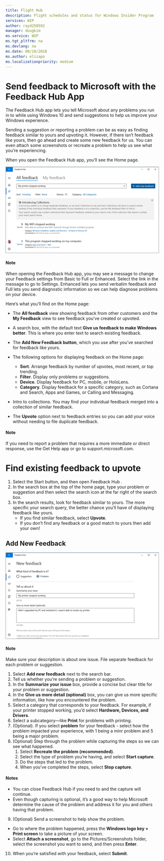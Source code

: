 ```yaml
---
title: Flight Hub
description: Flight schedules and status for Windows Insider Program
services: WIP
author: rayd250592
manager: dougkim
ms.service: WIP
ms.tgt_pltfrm: na
ms.devlang: na
ms.date: 08/10/2018
ms.author: elizapo
ms.localizationpriority: medium
---
```

#  Send feedback to Microsoft with the Feedback Hub App
The Feedback Hub app lets you tell Microsoft about any problems you run in to while using Windows 10 and send suggestions to help us improve your Windows experience.

Sending a suggestion or reporting a problem can be as easy as finding feedback similar to yours and upvoting it. However, if there isn’t feedback like yours, then go ahead and create some new feedback for us. You can even attach some screenshots or recreate a problem to help us see what you’re experiencing.

When you open the Feedback Hub app, you’ll see the Home page.

![Feedback Hub](images/fbhub1.png "Feedback Hub")

#### Note

When opening the Feedback Hub app, you may see a message to change your Feedback settings from Basic to Full or Enhanced. Select the link in the message to go to Settings. Enhanced lets you send verbatim feedback and Full lets you send diagnostic information so we can help diagnose problems on your device.

Here’s what you’ll find on the Home page:
 - The **All feedback** view showing feedback from other customers and the **My Feedback** view to see feedback you’ve created or upvoted.
- A search box, with the default text **Give us feedback to make Windows better**. This is where you enter text to search existing feedback.
- The  **Add New Feedback button**, which you use after you’ve searched for feedback like yours.
- The following options for displaying feedback on the Home page:

  - **Sort**. Arrange feedback by number of upvotes, most recent, or top trending.
  - **Filter**. Display only problems or suggestions.
  - **Device**. Display feedback for PC, mobile, or HoloLens.
  - **Category**. Display feedback for a specific category, such as Cortana and Search, Apps and Games, or Calling and Messaging.

- Intro to collections. You may find your individual feedback merged into a collection of similar feedback.

- The **Upvote** option next to feedback entries so you can add your voice without needing to file duplicate feedback.

#### Note

If you need to report a problem that requires a more immediate or direct response, use the Get Help app or go to support.microsoft.com.

# Find existing feedback to upvote

1. Select the Start  button, and then open Feedback Hub .
2. In the search box at the top of the home page, type your problem or suggestion and then select the search  icon at the far right of the search box.
3. In the search results, look for feedback similar to yours. The more specific your search query, the better chance you’ll have of displaying feedback like yours. 
    -  If you find similar feedback, select **Upvote**.
    - If you don’t find any feedback or a good match to yours then add your own!

## Add New Feedback

![FeedbackHub2](images/fbhub2.png "FeedbackHub2")

#### Note 

Make sure your description is about one issue. File separate feedback for each problem or suggestion.

1. Select  **Add new feedback** next to the search bar.
2. Tell us whether you’re sending a problem or suggestion.
3. In the **Summarize your issue** box, provide a concise but clear title for your problem or suggestion.
4. In the **Give us more detail (optional)** box, you can give us more specific information, like how you encountered the problem.
5. Select a category that corresponds to your feedback. For example, if your printer stopped working, you’d select **Hardware, Devices, and Drivers**.
6. Select a subcategory—like **Print** for problems with printing.
7. (Optional). If you select **problem** for your feedback - select how the problem impacted your experience, with 1 being a minr problem and 5 being a major problem.
8. (Optional) Step through the problem while capturing the steps so we can see what happened. 
    1. Select **Recreate the problem (recommended)**.
    2. Select the type of problem you’re having, and select **Start capture**.
    3. Do the steps that led to the problem.
    4. When you’ve completed the steps, select **Stop capture**.


#### Notes

- You can close Feedback Hub if you need to and the capture will continue.
- Even though capturing is optional, it’s a good way to help Microsoft determine the cause of the problem and address it for you and others having that problem.

9. (Optional) Send a screenshot to help show the problem. 
 - Go to where the problem happened, press the **Windows logo key + Print screen** to take a picture of your screen.
 - Select **Attach a screenshot**, go to the Pictures/Screenshots folder, select the screenshot you want to send, and then press **Enter**.
10. When you’re satisfied with your feedback, select **Submit**.
